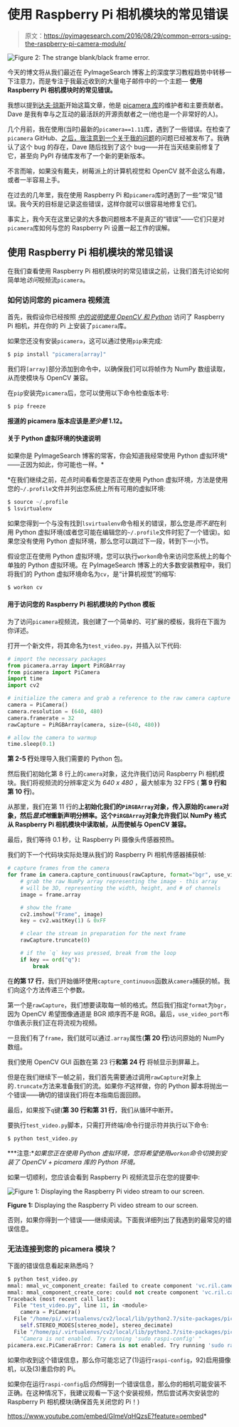 # 使用 Raspberry Pi 相机模块的常见错误

> 原文：<https://pyimagesearch.com/2016/08/29/common-errors-using-the-raspberry-pi-camera-module/>

![Figure 2: The strange blank/black frame error.](img/cedbe9bfe6138ee9d013c36200f2d0d6.png)

今天的博文将从我们最近在 PyImageSearch 博客上的深度学习教程趋势中转移一下注意力，而是专注于我最近收到的大量电子邮件中的一个主题— **使用 Raspberry Pi 相机模块时的常见错误。**

我想以提到[达夫·琼斯](https://github.com/waveform80)开始这篇文章，他是 [picamera 库](https://github.com/waveform80/picamera)的维护者和主要贡献者。Dave 是我有幸与之互动的最活跃的开源贡献者之一(他也是一个非常好的人)。

几个月前，我在使用(当时)最新的`picamera==1.11`库，遇到了一些错误。在检查了`picamera` GitHub、[之后，我注意到一个关于我的问题](https://github.com/waveform80/picamera/issues/297)的问题已经被发布了。我确认了这个 bug 的存在，Dave 随后找到了这个 bug——并在当天结束前修复了它，甚至向 PyPI 存储库发布了一个新的更新版本。

不言而喻，如果没有戴夫，树莓派上的计算机视觉和 OpenCV 就不会这么有趣，或者一半容易上手。

在过去的几年里，我在使用 Raspberry Pi 和`picamera`库时遇到了一些“常见”错误。我今天的目标是记录这些错误，这样你就可以很容易地修复它们。

事实上，我今天在这里记录的大多数问题根本不是真正的“错误”——它们只是对`picamera`库如何与您的 Raspberry Pi 设置一起工作的误解。

## 使用 Raspberry Pi 相机模块的常见错误

在我们查看使用 Raspberry Pi 相机模块时的常见错误之前，让我们首先讨论如何简单地*访问*视频流`picamera`。

### 如何访问您的 picamera 视频流

首先，我假设你已经按照 *[中的说明使用 OpenCV 和 Python](https://pyimagesearch.com/2015/03/30/accessing-the-raspberry-pi-camera-with-opencv-and-python/)* 访问了 Raspberry Pi 相机，并在你的 Pi 上安装了`picamera`库。

如果您还没有安装`picamera`，这可以通过使用`pip`来完成:

```py
$ pip install "picamera[array]"

```

我们将`[array]`部分添加到命令中，以确保我们可以将帧作为 NumPy 数组读取，从而使模块与 OpenCV 兼容。

在`pip`安装完`picamera`后，您可以使用以下命令检查版本号:

```py
$ pip freeze

```

**报道的 picamera 版本应该是*至少是* 1.12。**

#### 关于 Python 虚拟环境的快速说明

如果你是 PyImageSearch 博客的常客，你会知道我经常使用 Python 虚拟环境*——正因为如此，你可能也一样。*

 *在我们继续之前，花点时间看看您是否正在使用 Python 虚拟环境，方法是使用您的`~/.profile`文件并列出您系统上所有可用的虚拟环境:

```py
$ source ~/.profile
$ lsvirtualenv

```

如果您得到一个与没有找到`lsvirtualenv`命令相关的错误，那么您是*而不是*在利用 Python 虚拟环境(或者您可能在编辑您的`~/.profile`文件时犯了一个错误)。如果您没有使用 Python 虚拟环境，那么您可以跳过下一段，转到下一小节。

假设您正在使用 Python 虚拟环境，您可以执行`workon`命令来访问您系统上的每个单独的 Python 虚拟环境。在 PyImageSearch 博客上的大多数安装教程中，我们将我们的 Python 虚拟环境命名为`cv`，是“计算机视觉”的缩写:

```py
$ workon cv

```

#### 用于访问您的 Raspberry Pi 相机模块的 Python 模板

为了访问`picamera`视频流，我创建了一个简单的、可扩展的模板，我将在下面为你详述。

打开一个新文件，将其命名为`test_video.py`，并插入以下代码:

```py
# import the necessary packages
from picamera.array import PiRGBArray
from picamera import PiCamera
import time
import cv2

# initialize the camera and grab a reference to the raw camera capture
camera = PiCamera()
camera.resolution = (640, 480)
camera.framerate = 32
rawCapture = PiRGBArray(camera, size=(640, 480))

# allow the camera to warmup
time.sleep(0.1)

```

**第 2-5 行**处理导入我们需要的 Python 包。

然后我们初始化第 8 行上的`camera`对象，这允许我们访问 Raspberry Pi 相机模块。我们将视频流的分辨率定义为 *640 x 480* ，最大帧率为 32 FPS ( **第 9 行和第 10 行**)。

从那里，我们在第 11 行的**上初始化我们的`PiRGBArray`对象，传入原始的`camera`对象，然后*显式地*重新声明分辨率。这个`PiRGBArray`对象允许我们以 NumPy 格式从 Raspberry Pi 相机模块中读取帧，从而使帧与 OpenCV 兼容。**

最后，我们等待 0.1 秒，让 Raspberry Pi 摄像头传感器预热。

我们的下一个代码块实际处理从我们的 Raspberry Pi 相机传感器捕获帧:

```py
# capture frames from the camera
for frame in camera.capture_continuous(rawCapture, format="bgr", use_video_port=True):
	# grab the raw NumPy array representing the image - this array
	# will be 3D, representing the width, height, and # of channels
	image = frame.array

	# show the frame
	cv2.imshow("Frame", image)
	key = cv2.waitKey(1) & 0xFF

	# clear the stream in preparation for the next frame
	rawCapture.truncate(0)

	# if the `q` key was pressed, break from the loop
	if key == ord("q"):
		break

```

在**的第 17 行**，我们开始循环使用`capture_continuous`函数从`camera`捕获的帧。我们向这个方法传递三个参数。

第一个是`rawCapture`，我们想要读取每一帧的格式。然后我们指定`format`为`bgr`，因为 OpenCV 希望图像通道是 BGR 顺序而不是 RGB。最后，`use_video_port`布尔值表示我们正在将流视为视频。

一旦我们有了`frame`，我们就可以通过`.array`属性(**第 20 行**)访问原始的 NumPy 数组。

我们使用 OpenCV GUI 函数在第 23 行**和第 24 行** 将帧显示到屏幕上。

但是在我们继续下一帧之前，我们首先需要通过调用`rawCapture`对象上的`.truncate`方法来准备我们的流。如果你*不*这样做，你的 Python 脚本将抛出一个错误——确切的错误我们将在本指南后面回顾。

最后，如果按下`q`键(**第 30 行和第 31 行**，我们从循环中断开。

要执行`test_video.py`脚本，只需打开终端/命令行提示符并执行以下命令:

```py
$ python test_video.py

```

***注意:**如果您正在使用 Python 虚拟环境，您将希望使用`workon`命令切换到安装了 OpenCV + picamera 库的 Python 环境。*

如果一切顺利，您应该会看到 Raspberry Pi 视频流显示在您的提要中:

![Figure 1: Displaying the Raspberry Pi video stream to our screen.](img/d6db680b6f74a07b589f50046970f9b4.png)

**Figure 1:** Displaying the Raspberry Pi video stream to our screen.

否则，如果你得到一个错误——继续阅读。下面我详细列出了我遇到的最常见的错误信息。

### 无法连接到您的 picamera 模块？

下面的错误信息看起来熟悉吗？

```py
$ python test_video.py 
mmal: mmal_vc_component_create: failed to create component 'vc.ril.camera' (1:ENOMEM)
mmal: mmal_component_create_core: could not create component 'vc.ril.camera' (1)
Traceback (most recent call last):
  File "test_video.py", line 11, in <module>
    camera = PiCamera()
  File "/home/pi/.virtualenvs/cv2/local/lib/python2.7/site-packages/picamera/camera.py", line 488, in __init__
    self.STEREO_MODES[stereo_mode], stereo_decimate)
  File "/home/pi/.virtualenvs/cv2/local/lib/python2.7/site-packages/picamera/camera.py", line 526, in _init_camera
    "Camera is not enabled. Try running 'sudo raspi-config' "
picamera.exc.PiCameraError: Camera is not enabled. Try running 'sudo raspi-config' and ensure that the camera has been enabled.

```

如果你收到这个错误信息，那么你可能忘记了(1)运行`raspi-config`，92)启用摄像机，以及(3)重启你的 Pi。

如果你在运行`raspi-config`后*仍然*得到一个错误信息，那么你的相机可能安装不正确。在这种情况下，我建议观看一下这个安装视频，然后尝试再次安装您的 Raspberry Pi 相机模块(确保首先关闭您的 Pi！)

<https://www.youtube.com/embed/GImeVqHQzsE?feature=oembed>*